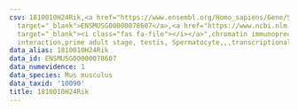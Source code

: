 ```yaml
---
csv: 1810010H24Rik,<a href="https://www.ensembl.org/Homo_sapiens/Gene/Summary?db=core;g=ENSMUSG00000078607"
  target="_blank">ENSMUSG00000078607</a>,<a href="https://www.ncbi.nlm.nih.gov/pubmed/25450459"
  target="_blank"><i class="fas fa-file"></i></a>",chromatin immunoprecipitation assay,direct
  interaction,prime adult stage, testis, Spermatocyte,,,transcriptional regulation,
data_alias: 1810010H24Rik
data_id: ENSMUSG00000078607
data_numevidence: 1
data_species: Mus musculus
data_taxid: '10090'
title: 1810010H24Rik
---
```

